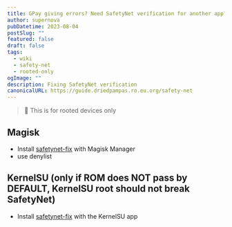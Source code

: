 ```yaml
---
title: GPay giving errors? Need SafetyNet verification for another app?
author: supernova
pubDatetime: 2023-08-04
postSlug: ""
featured: false
draft: false
tags: 
  - wiki
  - safety-net
  - rooted-only
ogImage: ""
description: Fixing SafetyNet verification
canonicalURL: https://guide.driedpampas.ro.eu.org/safety-net
---
```


> 🛑 This is for rooted devices only

## Magisk
- Install [safetynet-fix](https://drive.google.com/file/d/1JBEgzBqVKWD1U5GgP46sFXse_1UmqgCJ/view?usp=sharing) with Magisk Manager
- use denylist

## KernelSU (only if ROM does **NOT pass by DEFAULT**, KernelSU root should not break SafetyNet)
- Install [safetynet-fix](https://drive.google.com/file/d/1JBEgzBqVKWD1U5GgP46sFXse_1UmqgCJ/view?usp=sharing) with the KernelSU app